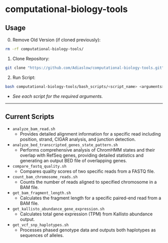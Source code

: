 # computational-biology-tools
## Usage
0. Remove Old Version (if cloned previously):
```bash
rm -rf computational-biology-tools/
```
1. Clone Repository:
```bash
git clone "https://github.com/Adiaslow/computational-biology-tools.git"
```
2. Run Script:
```bash
bash computational-biology-tools/bash_scripts/<script_name> <arguments>
```
- *See each script for the required arguments.*
---

## Current Scripts
- `analyze_bam_read.sh`
  - Provides detailed alignment information for a specific read including position, strand, CIGAR analysis, and junction detection.
- `analyze_bed_transcripted_genes_state_pattern.sh`
  - Performs comprehensive analysis of ChromHMM states and their overlap with RefSeq genes, providing detailed statistics and generating an output BED file of overlapping genes.
- `compare_fastq_quality.sh`
  - Compares quality scores of two specific reads from a FASTQ file.
- `count_bam_chromosome_reads.sh`
  - Counts the number of reads aligned to specified chromosome in a BAM file.
- `get_bam_fragment_length.sh`
  - Calculates the fragment length for a specific paired-end read from a BAM file.
- `get_kallisto_abundance_gene_expression.sh`
  - Calculates total gene expression (TPM) from Kallisto abundance output.
- `get_vcf_snp_haplotypes.sh`
  - Processes phased genotype data and outputs both haplotypes as sequences of alleles.
